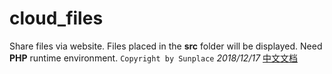 # cloud_files
Share files via website.
Files placed in the **src** folder will be displayed.
Need **PHP** runtime environment.
`Copyright by Sunplace`
*2018/12/17*
[中文文档](README_zh-CN.md)